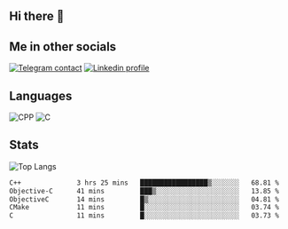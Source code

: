 ## Hi there 👋

## Me in other socials
[![Telegram contact][telegram_badge]][telegram_link]
[![Linkedin profile][linkedin_badge]][linkedin_link]
<!-- [![My CV][CV]][CV_path] -->

## Languages
![CPP](https://img.shields.io/badge/-C++-000?&logo=c%2B%2B)
![C](https://img.shields.io/badge/-C-000?&logo=c)


## Stats
![Top Langs](https://github-readme-stats.vercel.app/api/top-langs/?username=Winlogon-exe&size_weight=0.5&count_weight=0.5&bg_color=000000&title_color=ffffff&text_color=ffffff)

<!--START_SECTION:waka-->

```txt
C++              3 hrs 25 mins   █████████████████▒░░░░░░░   68.81 %
Objective-C      41 mins         ███▒░░░░░░░░░░░░░░░░░░░░░   13.85 %
ObjectiveC       14 mins         █▒░░░░░░░░░░░░░░░░░░░░░░░   04.81 %
CMake            11 mins         █░░░░░░░░░░░░░░░░░░░░░░░░   03.74 %
C                11 mins         █░░░░░░░░░░░░░░░░░░░░░░░░   03.73 %
```

<!--END_SECTION:waka-->

<!-- [CV_path]: path
[CV]: https://img.shields.io/badge/CV-D3182A?style=for-the-badge&logoColor=white -->

[telegram_link]: https://t.me/winlogon_exe
[telegram_badge]: https://img.shields.io/badge/Telegram-000?style=for-the-badge&logo=telegram&logoColor=white

[linkedin_link]: https://www.linkedin.com/in/winlogon/
[linkedin_badge]: https://img.shields.io/badge/LinkedIn-000?style=for-the-badge&logo=linkedin&logoColor=white



